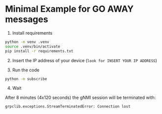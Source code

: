 # Minimal Example for GO AWAY messages

1. Install requirements
```bash
python -m venv .venv
source .venv/bin/activate
pip install -r requirements.txt
```

2. Insert the IP address of your device (`look for INSERT YOUR IP ADDRESS`)

3. Run the code
```bash
python -m subscribe
```

4. Wait

After 8 minutes (4x120 seconds) the gNMI session will be terminated with:

```
grpclib.exceptions.StreamTerminatedError: Connection lost
```
